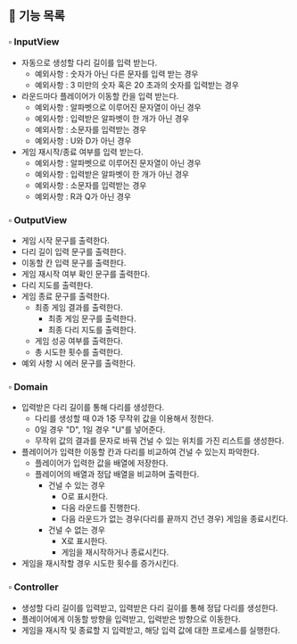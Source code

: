 ## 📌 기능 목록

### ▫ InputView

- 자동으로 생성할 다리 길이를 입력 받는다.
  - 예외사항 : 숫자가 아닌 다른 문자를 입력 받는 경우
  - 예외사항 : 3 미만의 숫자 혹은 20 초과의 숫자를 입력받는 경우
- 라운드마다 플레이어가 이동할 칸을 입력 받는다.
  - 예외사항 : 알파벳으로 이루어진 문자열이 아닌 경우
  - 예외사항 : 입력받은 알파벳이 한 개가 아닌 경우
  - 예외사항 : 소문자를 입력받는 경우
  - 예외사항 : U와 D가 아닌 경우
- 게임 재시작/종료 여부를 입력 받는다.
  - 예외사항 : 알파벳으로 이루어진 문자열이 아닌 경우
  - 예외사항 : 입력받은 알파벳이 한 개가 아닌 경우
  - 예외사항 : 소문자를 입력받는 경우
  - 예외사항 : R과 Q가 아닌 경우

### ▫ OutputView

- 게임 시작 문구를 출력한다.
- 다리 길이 입력 문구를 출력한다.
- 이동할 칸 입력 문구를 출력한다.
- 게임 재시작 여부 확인 문구를 출력한다.
- 다리 지도를 출력한다.
- 게임 종료 문구를 출력한다.
  - 최종 게임 결과를 출력한다.
    - 최종 게임 문구를 출력한다.
    - 최종 다리 지도를 출력한다.
  - 게임 성공 여부를 출력한다.
  - 총 시도한 횟수를 출력한다.
- 예외 사항 시 에러 문구를 출력한다.

### ▫ Domain

- 입력받은 다리 길이를 통해 다리를 생성한다.
  - 다리를 생성할 때 0과 1중 무작위 값을 이용해서 정한다.
  - 0일 경우 "D", 1일 경우 "U"를 넣어준다.
  - 무작위 값의 결과를 문자로 바꿔 건널 수 있는 위치를 가진 리스트를 생성한다.
- 플레이어가 입력한 이동할 칸과 다리를 비교하여 건널 수 있는지 파악한다.
  - 플레이어가 입력한 값을 배열에 저장한다.
  - 플레이어의 배열과 정답 배열을 비교하며 출력한다.
    - 건널 수 있는 경우
      - O로 표시한다.
      - 다음 라운드를 진행한다.
      - 다음 라운드가 없는 경우(다리를 끝까지 건넌 경우) 게임을 종료시킨다.
    - 건널 수 없는 경우
      - X로 표시한다.
      - 게임을 재시작하거나 종료시킨다.
- 게임을 재시작할 경우 시도한 횟수를 증가시킨다.

### ▫ Controller

- 생성할 다리 길이를 입력받고, 입력받은 다리 길이를 통해 정답 다리를 생성한다.
- 플레이어에게 이동할 방향을 입력받고, 입력받은 방향으로 이동한다.
- 게임을 재시작 및 종료할 지 입력받고, 해당 입력 값에 대한 프로세스를 실행한다.
